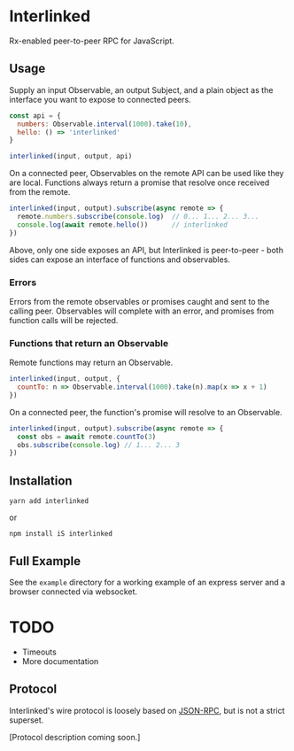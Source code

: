 # Interlinked

Rx-enabled peer-to-peer RPC for JavaScript.

## Usage

Supply an input Observable, an output Subject, and a plain object as the interface you want to expose to connected peers.

```javascript
const api = {
  numbers: Observable.interval(1000).take(10),
  hello: () => 'interlinked'
}

interlinked(input, output, api)
```

On a connected peer, Observables on the remote API can be used like they are local. Functions always return a promise that resolve once received from the remote.

```javascript
interlinked(input, output).subscribe(async remote => {
  remote.numbers.subscribe(console.log)  // 0... 1... 2... 3...
  console.log(await remote.hello())      // interlinked
})
```

Above, only one side exposes an API, but Interlinked is peer-to-peer - both sides can expose an interface of functions and observables.

### Errors

Errors from the remote observables or promises caught and sent to the calling peer. Observables will complete with an error, and promises from function calls will be rejected.

### Functions that return an Observable

Remote functions may return an Observable.

```javascript
interlinked(input, output, {
  countTo: n => Observable.interval(1000).take(n).map(x => x + 1)
})
```

On a connected peer, the function's promise will resolve to an Observable.

```javascript
interlinked(input, output).subscribe(async remote => {
  const obs = await remote.countTo(3)
  obs.subscribe(console.log) // 1... 2... 3
})
```

## Installation

```
yarn add interlinked
```

or

```
npm install iS interlinked
```

## Full Example

See the `example` directory for a working example of an express server and a browser connected via websocket.

# TODO

  * Timeouts
  * More documentation

## Protocol

Interlinked's wire protocol is loosely based on [JSON-RPC](http://www.jsonrpc.org), but is not a strict superset.

[Protocol description coming soon.]
